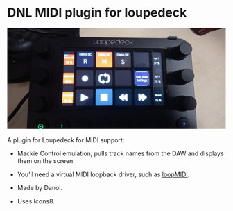 # DNL MIDI plugin for loupedeck
![](etc/preview.jpg)

A plugin for Loupedeck for MIDI support:
* Mackie Control emulation, pulls track names from the DAW and displays them on the screen

* You'll need a virtual MIDI loopback driver, such as [loopMIDI](https://www.tobias-erichsen.de/software/loopmidi.html).
* Made by Danol.
* Uses Icons8.